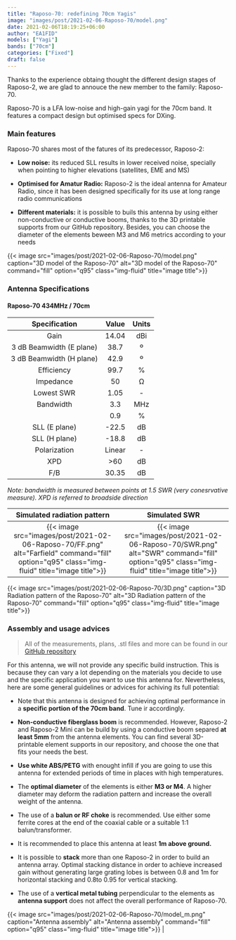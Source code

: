 ```yaml
---
title: "Raposo-70: redefining 70cm Yagis"
image: "images/post/2021-02-06-Raposo-70/model.png"
date: 2021-02-06T18:19:25+06:00
author: "EA1FID"
models: ["Yagi"]
bands: ["70cm"]
categories: ["Fixed"]
draft: false
---
```



Thanks to the experience obtaing thought the different design stages of Raposo-2, we are glad to annouce the new member to the family: Raposo-70.

Raposo-70 is a LFA low-noise and high-gain yagi for the 70cm band. It features a compact design but optimised specs for DXing.




### Main features

Raposo-70 shares most of the fatures of its predecessor, Raposo-2:

- **Low noise:** its reduced SLL results in lower received noise, specially when pointing to higher elevations (satellites, EME and MS)


- **Optimised for Amatur Radio:** Raposo-2 is the ideal antenna for Amateur Radio, since it has been designed specifically for its use at long range radio communications

- **Different materials:** it is possible to buils this antenna by using either non-conductive or conductive booms, thanks to the 3D printable supports from our GitHub repository. Besides, you can choose the diameter of the elements beween M3 and M6 metrics according to your needs

{{< image src="images/post/2021-02-06-Raposo-70/model.png" caption="3D model of the Raposo-70" alt="3D model of the Raposo-70" command="fill" option="q95" class="img-fluid" title="image title">}}


### Antenna Specifications

#### Raposo-70 434MHz / 70cm

|           **Specification**           |  **Value** | **Units** |
|:------------------------:|:------:|:-----:|
|           Gain           |    14.04   |  dBi  |
| 3 dB Beamwidth (E plane) |    38.7    |   º   |
| 3 dB Beamwidth (H plane) |    42.9    |   º   |
|        Efficiency        |    99.7    |   %   |
|         Impedance        |    50      |   Ω   |
|        Lowest SWR        |    1.05    |   -   |
|         Bandwidth        |    3.3     |  MHz  |
|                          |    0.9     |   %   |
|       SLL (E plane)      |    -22.5   |   dB  |
|       SLL (H plane)      |    -18.8   |   dB  |
|       Polarization       |    Linear  |   -   |
|            XPD           |    >60     |   dB  |
|            F/B           |    30.35   |   dB  |

*Note: bandwidth is measured between points at 1.5 SWR (very conesrvative measure). XPD is referred to broadside direction*

Simulated radiation pattern | Simulated SWR
:-------------------------:|:-------------------------:
{{< image src="images/post/2021-02-06-Raposo-70/FF.png" alt="Farfield" command="fill" option="q95" class="img-fluid" title="image title">}}  |  {{< image src="images/post/2021-02-06-Raposo-70/SWR.png" alt="SWR" command="fill" option="q95" class="img-fluid" title="image title">}} 

{{< image src="images/post/2021-02-06-Raposo-70/3D.png" caption="3D Radiation pattern of the Raposo-70" alt="3D Radiation pattern of the Raposo-70" command="fill" option="q95" class="img-fluid" title="image title">}}



### Assembly and usage advices

>All of the measurements, plans, .stl files and more can be found in our [GitHub repository](https://github.com/pepassaco/FIDtennas)

For this antenna, we will not provide any specific build instruction. This is because they can vary a lot depending on the materials you decide to use and the specific application you want to use this antenna for. Nevertheless, here are some general guidelines or advices for achiving its full potential:

- Note that this antenna is designed for achieving optimal performance in a **specific portion of the 70cm band**. Tune ir accordingly.

- **Non-conductive fiberglass boom** is recommended. However, Raposo-2 and Raposo-2 Mini can be build by using a conductive boom separed **at least 5mm** from the antenna elements. You can find several 3D-printable element supports in our repository, and choose the one that fits your needs the best.

- **Use white ABS/PETG** with enought infill if you are going to use this antenna for extended periods of time in places with high temperatures.

- The **optimal diameter** of the elements is either **M3 or M4**. A higher diameter may deform the radiation pattern and increase the overall weight of the antenna.

- The use of a **balun or RF choke** is recommended. Use either some ferrite cores at the end of the coaxial cable or a suitable 1:1 balun/transformer.

- It is recommended to place this antenna at least **1m above ground.**

- It is possible to **stack** more than one Raposo-2 in order to build an antenna array. Optimal stacking distance in order to achieve increased gain without generating large grating lobes is between 0.8 and 1m for horizontal stacking and 0.8to 0.95 for vertical stacking.

- The use of a **vertical metal tubing** perpendicular to the elements as **antenna support** does not affect the overall performance of Raposo-70.


{{< image src="images/post/2021-02-06-Raposo-70/model_m.png" caption="Antenna assembly" alt="Antenna assembly" command="fill" option="q95" class="img-fluid" title="image title">}} |